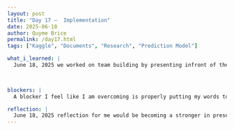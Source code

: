 ```yaml
---
layout: post
title: "Day 17 –  Implementation"
date: 2025-06-18
author: Quyme Brice
permalink: /day17.html
tags: ["Kaggle", "Documents", "Research", "Prediction Model"]

what_i_learned: |
  June 18, 2025 we worked on team building by presenting infront of the class and working on our presentation skiils. This helped me alot because I do like talking infront of people, I find enjoyment from it. One part of the presentation was for us to practice introducing ourselves to our new High School Mentor. The High school Mentor had to guess the project name by us using certain keywords different than out project name. We did an activity if we were stranded on a life-raft what would be the most important items for us based on a list. The teams had to present their ideas to the other groups. The other groups could make disputes if they wanted too. Our group was happy to meet our High School Mentor "Mrs. Burke". She would be joining our team to build this project. A very good day indeed.

  

blockers: |
  A blocker I feel like I am overcoming is properly putting my words together for others to understand. As the days go by I feel more and more confident in being in this field. Presenting infront of people always been fun for me, but for me to explain technical problems is next level. I feel stronger as a person and see my development. This program has really help me get outside my comfort zone. I'm just glad I'm making progress as a person. These blogs help with my development.

reflection: |
  June 18, 2025 reflection for me would be becoming a stronger in presentation. I want to become stronger in structuring my words better, so other people can understand me more. Today exercises have really build me up as a person. Just taking everything a day at a time. I'm proud of the group I have and the dynamic we have been building. I feel like everyday I come in, I'm just more prepared for the industry ahead of me.
---
```


